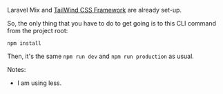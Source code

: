 Laravel Mix and [TailWind CSS Framework](https://tailwindcss.com/) are already set-up. 

So, the only thing that you have to do to get going is to this CLI command from the project root:

``` npm install ```

Then, it's the same `npm run dev` and `npm run production` as usual. 

Notes:
- I am using less.
